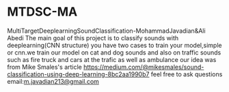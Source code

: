 # MTDSC-MA
MultiTargetDeeplearningSoundClassification-MohammadJavadian&amp;Ali Abedi
The main goal of this project is to classify sounds with deeplearning(CNN structure)
you have two cases to train your model,simple or cnn.we train our model on cat and dog sounds and also on traffic sounds such as
fire truck and cars at the trafic as well as ambulance
our idea was from Mike Smales's article https://medium.com/@mikesmales/sound-classification-using-deep-learning-8bc2aa1990b7
feel free to ask questions email:m.javadian213@gmail.com

